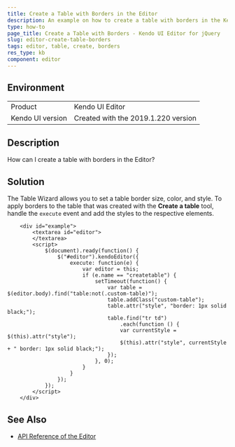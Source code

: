 ```yaml
---
title: Create a Table with Borders in the Editor
description: An example on how to create a table with borders in the Kendo UI Editor.
type: how-to
page_title: Create a Table with Borders - Kendo UI Editor for jQuery
slug: editor-create-table-borders
tags: editor, table, create, borders
res_type: kb
component: editor
---
```


## Environment

<table>
 <tr>
  <td>Product</td>
  <td>Kendo UI Editor</td>
 </tr>
 <tr>
  <td>Kendo UI version</td>
  <td>Created with the 2019.1.220 version</td>
 </tr>
</table>

## Description

How can I create a table with borders in the Editor?

## Solution

The Table Wizard allows you to set a table border size, color, and style. To apply borders to the table that was created with the **Create a table** tool, handle the `execute` event and add the styles to the respective elements.

```dojo
    <div id="example">
        <textarea id="editor">
        </textarea>
        <script>
            $(document).ready(function() {
                $("#editor").kendoEditor({
                    execute: function(e) {
                        var editor = this;
                        if (e.name == "createtable") {
                            setTimeout(function() {
                                var table = $(editor.body).find("table:not(.custom-table)");
                                table.addClass("custom-table");
                                table.attr("style", "border: 1px solid black;");
                                table.find("tr td")
                                    .each(function () {
                                    var currentStyle = $(this).attr("style");
                                    $(this).attr("style", currentStyle + " border: 1px solid black;");
                                });
                            }, 0);   
                        }
                    }
                });
            });
        </script>
    </div>
```

## See Also

* [API Reference of the Editor](/api/javascript/ui/editor)
